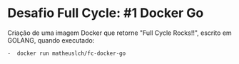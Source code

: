 # Desafio Full Cycle: #1 Docker Go

Criação de uma imagem Docker que retorne "Full Cycle Rocks!!", escrito em GOLANG, quando executado:

    -  docker run matheuslch/fc-docker-go